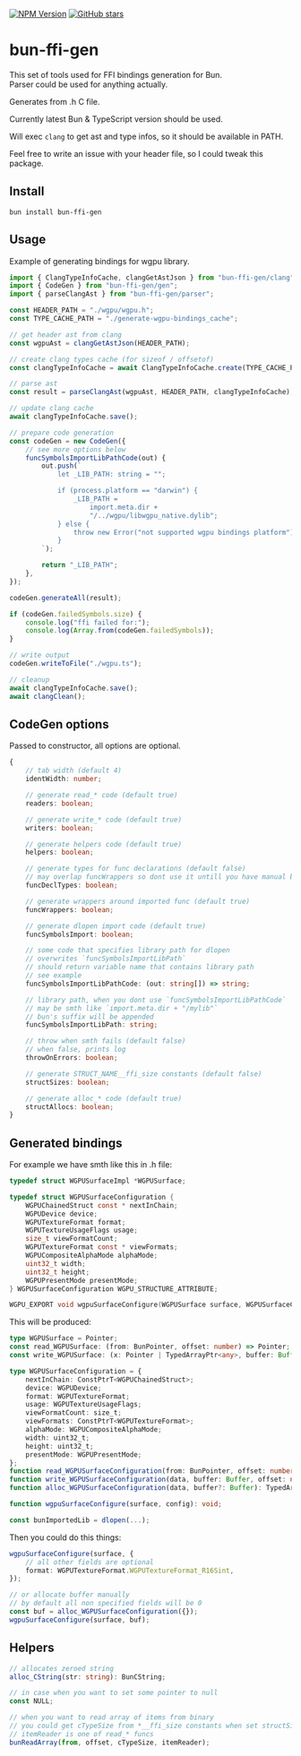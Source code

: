 [![NPM Version](https://badge.fury.io/js/bun-ffi-gen.svg?style=flat)](https://www.npmjs.com/package/bun-ffi-gen)
[![GitHub stars](https://img.shields.io/github/stars/Morglod/bun-ffi-gen.svg?style=social&label=Star)](https://GitHub.com/Morglod/bun-ffi-gen/)

# bun-ffi-gen

This set of tools used for FFI bindings generation for Bun.  
Parser could be used for anything actually.

Generates from .h C file.

Currently latest Bun & TypeScript version should be used.

Will exec `clang` to get ast and type infos, so it should be available in PATH.

Feel free to write an issue with your header file, so I could tweak this package.

## Install

```
bun install bun-ffi-gen
```

## Usage

Example of generating bindings for wgpu library.

```ts
import { ClangTypeInfoCache, clangGetAstJson } from "bun-ffi-gen/clang";
import { CodeGen } from "bun-ffi-gen/gen";
import { parseClangAst } from "bun-ffi-gen/parser";

const HEADER_PATH = "./wgpu/wgpu.h";
const TYPE_CACHE_PATH = "./generate-wgpu-bindings_cache";

// get header ast from clang
const wgpuAst = clangGetAstJson(HEADER_PATH);

// create clang types cache (for sizeof / offsetof)
const clangTypeInfoCache = await ClangTypeInfoCache.create(TYPE_CACHE_PATH);

// parse ast
const result = parseClangAst(wgpuAst, HEADER_PATH, clangTypeInfoCache);

// update clang cache
await clangTypeInfoCache.save();

// prepare code generation
const codeGen = new CodeGen({
    // see more options below
    funcSymbolsImportLibPathCode(out) {
        out.push(`
            let _LIB_PATH: string = "";

            if (process.platform == "darwin") {
                _LIB_PATH =
                    import.meta.dir +
                    "/../wgpu/libwgpu_native.dylib";
            } else {
                throw new Error("not supported wgpu bindings platform");
            }
        `);

        return "_LIB_PATH";
    },
});

codeGen.generateAll(result);

if (codeGen.failedSymbols.size) {
    console.log("ffi failed for:");
    console.log(Array.from(codeGen.failedSymbols));
}

// write output
codeGen.writeToFile("./wgpu.ts");

// cleanup
await clangTypeInfoCache.save();
await clangClean();
```

## CodeGen options

Passed to constructor, all options are optional.

```ts
{
    // tab width (default 4)
    identWidth: number;

    // generate read_* code (default true)
    readers: boolean;

    // generate write_* code (default true)
    writers: boolean;

    // generate helpers code (default true)
    helpers: boolean;

    // generate types for func declarations (default false)
    // may overlap funcWrappers so dont use it untill you have manual bindings
    funcDeclTypes: boolean;

    // generate wrappers around imported func (default true)
    funcWrappers: boolean;

    // generate dlopen import code (default true)
    funcSymbolsImport: boolean;

    // some code that specifies library path for dlopen
    // overwrites `funcSymbolsImportLibPath`
    // should return variable name that contains library path
    // see example
    funcSymbolsImportLibPathCode: (out: string[]) => string;

    // library path, when you dont use `funcSymbolsImportLibPathCode`
    // may be smth like `import.meta.dir + "/mylib"`
    // bun's suffix will be appended
    funcSymbolsImportLibPath: string;

    // throw when smth fails (default false)
    // when false, prints log
    throwOnErrors: boolean;

    // generate STRUCT_NAME__ffi_size constants (default false)
    structSizes: boolean;

    // generate alloc_* code (default true)
    structAllocs: boolean;
}
```

## Generated bindings

For example we have smth like this in .h file:

```c
typedef struct WGPUSurfaceImpl *WGPUSurface;

typedef struct WGPUSurfaceConfiguration {
    WGPUChainedStruct const * nextInChain;
    WGPUDevice device;
    WGPUTextureFormat format;
    WGPUTextureUsageFlags usage;
    size_t viewFormatCount;
    WGPUTextureFormat const * viewFormats;
    WGPUCompositeAlphaMode alphaMode;
    uint32_t width;
    uint32_t height;
    WGPUPresentMode presentMode;
} WGPUSurfaceConfiguration WGPU_STRUCTURE_ATTRIBUTE;

WGPU_EXPORT void wgpuSurfaceConfigure(WGPUSurface surface, WGPUSurfaceConfiguration const * config) WGPU_FUNCTION_ATTRIBUTE;
```

This will be produced:

```ts
type WGPUSurface = Pointer;
const read_WGPUSurface: (from: BunPointer, offset: number) => Pointer;
const write_WGPUSurface: (x: Pointer | TypedArrayPtr<any>, buffer: Buffer, offset: number) => void;

type WGPUSurfaceConfiguration = {
    nextInChain: ConstPtrT<WGPUChainedStruct>;
    device: WGPUDevice;
    format: WGPUTextureFormat;
    usage: WGPUTextureUsageFlags;
    viewFormatCount: size_t;
    viewFormats: ConstPtrT<WGPUTextureFormat>;
    alphaMode: WGPUCompositeAlphaMode;
    width: uint32_t;
    height: uint32_t;
    presentMode: WGPUPresentMode;
};
function read_WGPUSurfaceConfiguration(from: BunPointer, offset: number): WGPUSurfaceConfiguration;
function write_WGPUSurfaceConfiguration(data, buffer: Buffer, offset: number): void;
function alloc_WGPUSurfaceConfiguration(data, buffer?: Buffer): TypedArrayPtr<WGPUSurfaceConfiguration>;

function wgpuSurfaceConfigure(surface, config): void;

const bunImportedLib = dlopen(...);
```

Then you could do this things:

```ts
wgpuSurfaceConfigure(surface, {
    // all other fields are optional
    format: WGPUTextureFormat.WGPUTextureFormat_R16Sint,
});

// or allocate buffer manually
// by default all non specified fields will be 0
const buf = alloc_WGPUSurfaceConfiguration({});
wgpuSurfaceConfigure(surface, buf);
```

## Helpers

```ts
// allocates zeroed string
alloc_CString(str: string): BunCString;

// in case when you want to set some pointer to null
const NULL;

// when you want to read array of items from binary
// you could get cTypeSize from *__ffi_size constants when set structSizes=true in CodeGen
// itemReader is one of read_* funcs
bunReadArray(from, offset, cTypeSize, itemReader);
```
